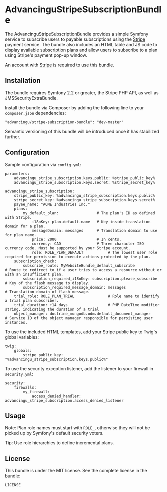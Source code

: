 AdvancinguStripeSubscriptionBundle
==================================

The AdvancinguStripeSubscriptionBundle provides a simple Symfony service to 
subscribe users to payable subscriptions using the [Stripe](https://stripe.com) 
payment service. The bundle also includes an HTML table and JS code to 
display available subscription plans and allow users to subscribe to 
a plan using Stripe's payment pop-up window.

An account with [Stripe](https://stripe.com) is required to use 
this bundle.

Installation
------------

The bundle requires Symfony 2.2 or greater, the Stripe PHP API, as well as 
JMSSecurityExtraBundle.

Install the bundle via Composer by adding the following line to your 
```composer.json``` dependencies: 

    "advancingu/stripe-subscription-bundle": "dev-master"


Semantic versioning of this bundle will be introduced once it has stabilized further.

Configuration
-------------

Sample configuration via ```config.yml```:

    parameters:
        advancingu_stripe_subscription.keys.public: %stripe_public_key%
        advancingu_stripe_subscription.keys.secret: %stripe_secret_key%
    
    advancingu_stripe_subscription:
        stripe_public_key: %advancingu_stripe_subscription.keys.public%
        stripe_secret_key: %advancingu_stripe_subscription.keys.secret%
        payee_name: "ACME Industries Inc."
        plans:
            my_default_plan:                 # The plan's ID as defined with Stripe.
                i18nKey: plan.default.name   # Key inside translation domain for a plan.
                messageDomain: messages      # Translation domain to use for plan name.
                price: 2000                  # In cents.
                currency: CAD                # Three character ISO currency code. Must be supported by your Stripe account.
                role: ROLE_PLAN_DEFAULT           # The lowest user role required for permission to execute actions protected by the plan.
        subscription_check:
            subscribe_route: MyWebsiteBundle_default_subscribe            # Route to redirect to if a user tries to access a resource without or with an insufficient plan. 
            subscription_required_i18nKey: subscription.please_subscribe  # Key of the flash message to display.
            subscription_required_message_domain: messages                # Translation domain of flash message.
        trial_role: ROLE_PLAN_TRIAL               # Role name to identify a trial plan subscriber.
        trial_duration: +14 days                  # PHP DateTime modifier string, indicating the duration of a trial
        object_manager: doctrine_mongodb.odm.default_document_manager     # Service ID of the object manager responsible for persisting user instances.

To use the included HTML templates, add your Stripe public key to Twig's global variables:

    twig:
        globals:
            stripe_public_key: "%advancingu_stripe_subscription.keys.public%"

To use the security exception listener, add the listener to your firewall in ``security.yml``:

    security:
        firewalls:
            my_firewall:
                access_denied_handler: advancingu_stripe_subscription.access_denied_listener

Usage
-----

Note: Plan role names must start with ``ROLE_``, otherwise they will not be picked up by Symfony's default security voters.

Tip: Use role hierarchies to define incremental plans.

License
-------

This bundle is under the MIT license. See the complete license in the bundle:

    LICENSE
